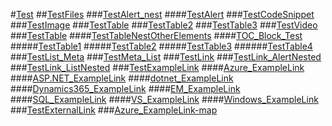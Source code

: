#[Test]()
##[TestFiles](TestAlert_nest.md)
###[TestAlert_nest](TestAlert_nest.md)
####[TestAlert](TestAlert.md)
###[TestCodeSnippet](TestCodeSnippet.md)
###[TestImage](TestImage.md)
###[TestTable](TestTable.md)
###[TestTable2](TestTable4.md)
###[TestTable3](TestTable3.md)
###[TestVideo](TestVideo.md)
###[TestTable](TestTable.md)
####[TestTableNestOtherElements](TestTableNestOtherElements.md)
####[TOC_Block_Test](InvalidTOC.md)
#####[TestTable1](TestTable1.md)
#####[TestTable2](TestTable2.md)
#####[TestTable3](TestTable3.md)
######[TestTable4](TestTable4.md)
###[TestList_Meta](TestList_Meta.md)
###[TestMeta_List](TestMeta_List.md)
###[TestLink](TestLink.md)
###[TestLink_AlertNested](TestLink_AlertNested.md)
###[TestLink_ListNested](TestLink_ListNested.md)
###[TestExampleLink](Test_ExampleLink.md)
####[Azure_ExampleLink](Azure_ExampleLink.md)
####[ASP.NET_ExampleLink](ASP.NET_ExampleLink.md)
####[dotnet_ExampleLink](dotnet_ExampleLink.md)
####[Dynamics365_ExampleLink](Dynamics365_ExampleLink.md)
####[EM_ExampleLink](EM_ExampleLink.md)
####[SQL_ExampleLink](SQL_ExampleLink.md)
####[VS_ExampleLink](VS_ExampleLink.md)
####[Windows_ExampleLink](Windows_ExampleLink.md)
###[TestExternalLink](Test_ExternalLink.md)
###[Azure_ExampleLink-map](Azure_ExampleLink-map.md)
